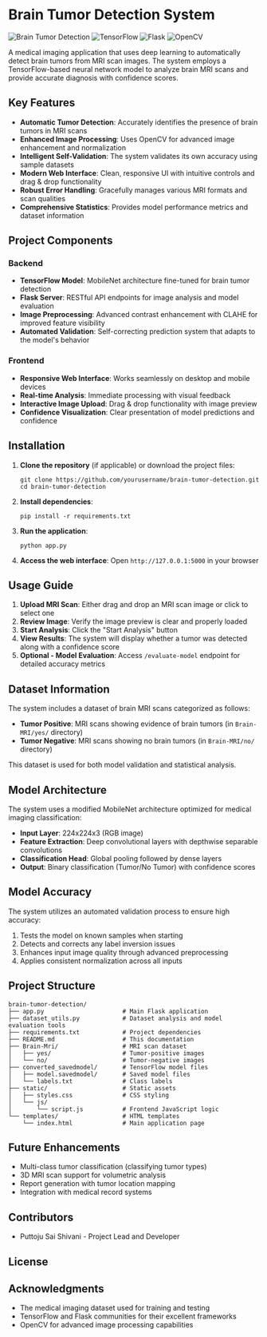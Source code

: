 # Brain Tumor Detection System

![Brain Tumor Detection](https://img.shields.io/badge/AI-Brain%20Tumor%20Detection-blue)
![TensorFlow](https://img.shields.io/badge/TensorFlow-2.10.0-orange)
![Flask](https://img.shields.io/badge/Flask-2.0.1-green)
![OpenCV](https://img.shields.io/badge/OpenCV-4.7.0-red)

A medical imaging application that uses deep learning to automatically detect brain tumors from MRI scan images. The system employs a TensorFlow-based neural network model to analyze brain MRI scans and provide accurate diagnosis with confidence scores.

## Key Features

- **Automatic Tumor Detection**: Accurately identifies the presence of brain tumors in MRI scans
- **Enhanced Image Processing**: Uses OpenCV for advanced image enhancement and normalization
- **Intelligent Self-Validation**: The system validates its own accuracy using sample datasets
- **Modern Web Interface**: Clean, responsive UI with intuitive controls and drag & drop functionality
- **Robust Error Handling**: Gracefully manages various MRI formats and scan qualities
- **Comprehensive Statistics**: Provides model performance metrics and dataset information

## Project Components

### Backend

- **TensorFlow Model**: MobileNet architecture fine-tuned for brain tumor detection
- **Flask Server**: RESTful API endpoints for image analysis and model evaluation
- **Image Preprocessing**: Advanced contrast enhancement with CLAHE for improved feature visibility
- **Automated Validation**: Self-correcting prediction system that adapts to the model's behavior

### Frontend

- **Responsive Web Interface**: Works seamlessly on desktop and mobile devices
- **Real-time Analysis**: Immediate processing with visual feedback
- **Interactive Image Upload**: Drag & drop functionality with image preview
- **Confidence Visualization**: Clear presentation of model predictions and confidence

## Installation

1. **Clone the repository** (if applicable) or download the project files:
   ```
   git clone https://github.com/yourusername/brain-tumor-detection.git
   cd brain-tumor-detection
   ```

2. **Install dependencies**:
   ```
   pip install -r requirements.txt
   ```

3. **Run the application**:
   ```
   python app.py
   ```

4. **Access the web interface**:
   Open `http://127.0.0.1:5000` in your browser

## Usage Guide

1. **Upload MRI Scan**: Either drag and drop an MRI scan image or click to select one
2. **Review Image**: Verify the image preview is clear and properly loaded
3. **Start Analysis**: Click the "Start Analysis" button
4. **View Results**: The system will display whether a tumor was detected along with a confidence score
5. **Optional - Model Evaluation**: Access `/evaluate-model` endpoint for detailed accuracy metrics

## Dataset Information

The system includes a dataset of brain MRI scans categorized as follows:
- **Tumor Positive**: MRI scans showing evidence of brain tumors (in `Brain-MRI/yes/` directory)
- **Tumor Negative**: MRI scans showing no brain tumors (in `Brain-MRI/no/` directory)

This dataset is used for both model validation and statistical analysis.

## Model Architecture

The system uses a modified MobileNet architecture optimized for medical imaging classification:

- **Input Layer**: 224x224x3 (RGB image)
- **Feature Extraction**: Deep convolutional layers with depthwise separable convolutions
- **Classification Head**: Global pooling followed by dense layers
- **Output**: Binary classification (Tumor/No Tumor) with confidence scores

## Model Accuracy

The system utilizes an automated validation process to ensure high accuracy:

1. Tests the model on known samples when starting
2. Detects and corrects any label inversion issues
3. Enhances input image quality through advanced preprocessing
4. Applies consistent normalization across all inputs

## Project Structure

```
brain-tumor-detection/
├── app.py                      # Main Flask application
├── dataset_utils.py            # Dataset analysis and model evaluation tools
├── requirements.txt            # Project dependencies
├── README.md                   # This documentation
├── Brain-Mri/                  # MRI scan dataset
│   ├── yes/                    # Tumor-positive images
│   └── no/                     # Tumor-negative images
├── converted_savedmodel/       # TensorFlow model files
│   ├── model.savedmodel/       # Saved model files
│   └── labels.txt              # Class labels
├── static/                     # Static assets
│   ├── styles.css              # CSS styling
│   └── js/
│       └── script.js           # Frontend JavaScript logic
└── templates/                  # HTML templates
    └── index.html              # Main application page
```

## Future Enhancements

- Multi-class tumor classification (classifying tumor types)
- 3D MRI scan support for volumetric analysis
- Report generation with tumor location mapping
- Integration with medical record systems

## Contributors

- Puttoju Sai Shivani - Project Lead and Developer

## License



## Acknowledgments

- The medical imaging dataset used for training and testing
- TensorFlow and Flask communities for their excellent frameworks
- OpenCV for advanced image processing capabilities
